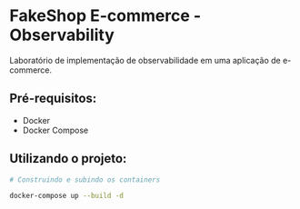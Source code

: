 # FakeShop E-commerce - Observability

Laboratório de implementação de observabilidade em uma aplicação de e-commerce.

## Pré-requisitos:

- Docker
- Docker Compose

## Utilizando o projeto: 

```bash
# Construindo e subindo os containers

docker-compose up --build -d
```
